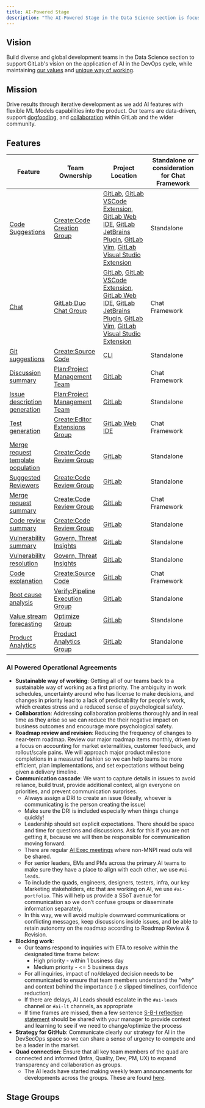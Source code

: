 ```yaml
---
title: AI-Powered Stage
description: "The AI-Powered Stage in the Data Science section is focused on providing applied AI capabilties to the GitLab product."
---
```


## Vision

Build diverse and global development teams in the Data Science section to support GitLab's vision on the application of AI in the DevOps cycle,
while maintaining [our values](/handbook/values/) and [unique way of working](/handbook/company/culture/all-remote/guide/).

## Mission

Drive results through iterative development as we add AI features with flexible ML Models capabilities into the product.
Our teams are data-driven, support [dogfooding](https://about.gitlab.com/direction/dogfooding/), and [collaboration](/handbook/values/#collaboration) within GitLab and the wider community.

## Features

| Feature | Team Ownership | Project Location | Standalone or consideration for Chat Framework |
|---|---|---|---|
| [Code Suggestions](https://docs.gitlab.com/ee/user/project/repository/code_suggestions) | [Create:Code Creation Group](https://handbook.gitlab.com/handbook/engineering/development/dev/create/code-creation/) | [GitLab](https://gitlab.com/gitlab-org/gitlab), [GitLab VSCode Extension](https://gitlab.com/gitlab-org/gitlab-vscode-extension), [GitLab Web IDE](https://gitlab.com/gitlab-org/gitlab-web-ide), [GitLab JetBrains Plugin](https://gitlab.com/gitlab-org/editor-extensions/gitlab-jetbrains-plugin), [GitLab Vim](https://gitlab.com/gitlab-org/editor-extensions/gitlab.vim), [GitLab Visual Studio Extension](https://gitlab.com/gitlab-org/editor-extensions/gitlab-visual-studio-extension) | Standalone |
| [Chat](https://docs.gitlab.com/ee/user/gitlab_duo_chat) | [GitLab Duo Chat Group](https://handbook.gitlab.com/handbook/engineering/development/data-science/ai-powered/duo-chat/) | [GitLab](https://gitlab.com/gitlab-org/gitlab), [GitLab VSCode Extension](https://gitlab.com/gitlab-org/gitlab-vscode-extension), [GitLab Web IDE](https://gitlab.com/gitlab-org/gitlab-web-ide), [GitLab JetBrains Plugin](https://gitlab.com/gitlab-org/editor-extensions/gitlab-jetbrains-plugin), [GitLab Vim](https://gitlab.com/gitlab-org/editor-extensions/gitlab.vim), [GitLab Visual Studio Extension](https://gitlab.com/gitlab-org/editor-extensions/gitlab-visual-studio-extension) | Chat Framework |
| [Git suggestions](https://docs.gitlab.com/ee/editor_extensions/gitlab_cli#gitlab-duo-commands) | [Create:Source Code](https://handbook.gitlab.com/handbook/engineering/development/dev/create/source-code-be/) | [CLI](https://gitlab.com/gitlab-org/cli#usage) | Standalone |
| [Discussion summary](https://docs.gitlab.com/ee/user/ai_features.html#summarize-issue-discussions-with-discussion-summary) | [Plan:Project Management Team](https://handbook.gitlab.com/handbook/engineering/development/dev/plan-project-management/) | [GitLab](https://gitlab.com/gitlab-org/gitlab) | Chat Framework |
| [Issue description generation](https://docs.gitlab.com/ee/user/ai_features.html#summarize-an-issue-with-issue-description-generation) | [Plan:Project Management Team](https://handbook.gitlab.com/handbook/engineering/development/dev/plan-project-management/) | [GitLab](https://gitlab.com/gitlab-org/gitlab) | Standalone |
| [Test generation](https://docs.gitlab.com/ee/user/gitlab_duo_chat#write-tests-in-the-ide) | [Create:Editor Extensions Group](https://handbook.gitlab.com/handbook/engineering/development/dev/create/editor-extensions/) | [GitLab Web IDE](https://gitlab.com/gitlab-org/gitlab-web-ide) | Chat Framework |
| [Merge request template population](https://docs.gitlab.com/ee/user/project/merge_requests/ai_in_merge_requests#fill-in-merge-request-templates) | [Create:Code Review Group](https://handbook.gitlab.com/handbook/engineering/development/dev/create/code-review/) | [GitLab](https://gitlab.com/gitlab-org/gitlab) | Standalone |
| [Suggested Reviewers](https://docs.gitlab.com/ee/user/project/merge_requests/reviews#gitlab-duo-suggested-reviewers) | [Create:Code Review Group](https://handbook.gitlab.com/handbook/engineering/development/dev/create/code-review/) | [GitLab](https://gitlab.com/gitlab-org/gitlab) | Standalone |
| [Merge request summary](https://docs.gitlab.com/ee/user/project/merge_requests/ai_in_merge_requests#summarize-merge-request-changes) | [Create:Code Review Group](https://handbook.gitlab.com/handbook/engineering/development/dev/create/code-review/) | [GitLab](https://gitlab.com/gitlab-org/gitlab) | Chat Framework |
| [Code review summary](https://docs.gitlab.com/ee/user/project/merge_requests/ai_in_merge_requests#summarize-my-merge-request-review) | [Create:Code Review Group](https://handbook.gitlab.com/handbook/engineering/development/dev/create/code-review/) | [GitLab](https://gitlab.com/gitlab-org/gitlab) | Standalone |
| [Vulnerability summary](https://docs.gitlab.com/ee/user/application_security/vulnerabilities#explaining-a-vulnerability) | [Govern, Threat Insights](https://handbook.gitlab.com/handbook/engineering/development/sec/govern/threat-insights/) | [GitLab](https://gitlab.com/gitlab-org/gitlab) | Standalone |
| [Vulnerability resolution](https://docs.gitlab.com/ee/user/application_security/vulnerabilities#vulnerability-resolution) | [Govern, Threat Insights](https://handbook.gitlab.com/handbook/engineering/development/sec/govern/threat-insights/) | [GitLab](https://gitlab.com/gitlab-org/gitlab) | Standalone |
| [Code explanation](https://docs.gitlab.com/ee/user/ai_features.html#explain-code-in-the-web-ui-with-code-explanation) | [Create:Source Code](https://handbook.gitlab.com/handbook/engineering/development/dev/create/source-code-be/) | [GitLab](https://gitlab.com/gitlab-org/gitlab) | Chat Framework |
| [Root cause analysis](https://docs.gitlab.com/ee/user/ai_features.html#root-cause-analysis) | [Verify:Pipeline Execution Group](https://handbook.gitlab.com/handbook/engineering/development/ops/verify/pipeline-execution/) | [GitLab](https://gitlab.com/gitlab-org/gitlab) | Standalone |
| [Value stream forecasting](https://docs.gitlab.com/ee/user/ai_features.html#forecast-deployment-frequency-with-value-stream-forecasting) | [Optimize Group](https://handbook.gitlab.com/handbook/engineering/development/dev/plan/optimize/) | [GitLab](https://gitlab.com/gitlab-org/gitlab) | Standalone |
| [Product Analytics](https://docs.gitlab.com/ee/user/product_analytics/index.html) | [Product Analytics Group](https://handbook.gitlab.com/handbook/engineering/development/analytics/product-analytics/) | [GitLab](https://gitlab.com/gitlab-org/gitlab) | Standalone |

### AI Powered Operational Agreements

- **Sustainable way of working**: Getting all of our teams back to a sustainable way of working as a first priority. The ambiguity in work schedules, uncertainty around who has license to make decisions, and changes in priority lead to a lack of predictability for people's work, which creates stress and a reduced sense of psychological safety.
- **Collaboration**: Addressing collaboration problems thoroughly and in real time as they arise so we can reduce the their negative impact on business outcomes and encourage more psychological safety.
- **Roadmap review and revision**: Reducing the frequency of changes to near-term roadmap. Review our major roadmap items monthly, driven by a focus on accounting for market externalities, customer feedback, and rollout/scale pains.  We will approach major product milestone completions in a measured fashion so we can help teams be more efficient, plan implementations, and set expectations without being given a delivery timeline.
- **Communication cascade**: We want to capture details in issues to avoid reliance, build trust, provide additional context, align everyone on priorities, and prevent communication surprises.
  - Always assign a DRI to create an issue (Ideally, whoever is communicating is the person creating the issue)
  - Make sure the DRI is included especially when things change quickly!
  - Leadership should set explicit expectations. There should be space and time for questions and discussions. Ask for this if you are not getting it, because we will then be responsible for communication moving forward.
  - There are regular [AI Exec meetings](https://gitlab.com/gitlab-org/ai-powered/ai-weekly/-/issues) where non-MNPI read outs will be shared.
  - For senior leaders, EMs and PMs across the primary AI teams to make sure they have a place to align with each other, we use `#ai-leads`.
  - To include the quads, engineers, designers, testers, infra, our key Marketing stakeholders, etc that are working on AI, we use `#ai-portfolio`. This will help us provide a SSoT avenue for communication so we don’t confuse groups or disseminate information separately.
  - In this way, we will avoid multiple downward communications or conflicting messages,  keep discussions inside issues, and be able to retain autonomy on the roadmap according to Roadmap Review & Revision. 
- **Blocking work**: 
  - Our teams respond to inquiries with ETA to resolve within the designated time frame below:
    - High priority - within 1 business day
    - Medium priority - <= 5 business days
  - For all inquiries, impact of no/delayed decision needs to be communicated to ensure that team members understand the "why" and context behind the importance (i.e slipped timelines, confidence reduction)
  - If there are delays, AI Leads should escalate in the `#ai-leads` channel or `#ai-lt` channels, as appropriate
  - If time frames are missed, then a few sentence [S-B-I reflection statement](/handbook/people-group/guidance-on-feedback/#s-b-i-model) should be shared with your manager to provide context and learning to see if we need to change/optimize the process
- **Strategy for GitHub**: Communicate clearly our strategy for AI in the DevSecOps space so we can share a sense of urgency to compete and be a leader in the market.
- **Quad connection**: Ensure that all key team members of the quad are connected and informed (Infra, Quality, Dev, PM, UX) to expand transparency and collaboration as groups.
  - The AI leads have started making weekly team announcements for developments across the groups. These are found [here](https://gitlab.com/gitlab-org/ai-powered/ai-weekly/-/issues/?sort=created_date&state=all&label_name%5B%5D=AI%20Powered%20Weekly%20Updates&first_page_size=20).

## Stage Groups
